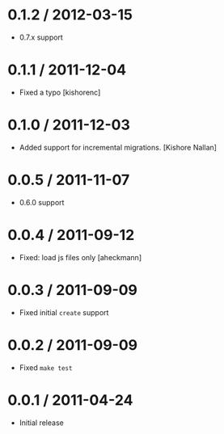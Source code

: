 
0.1.2 / 2012-03-15 
==================

  * 0.7.x support

0.1.1 / 2011-12-04 
==================

  * Fixed a typo [kishorenc]

0.1.0 / 2011-12-03 
==================

  * Added support for incremental migrations. [Kishore Nallan]

0.0.5 / 2011-11-07 
==================

  * 0.6.0 support

0.0.4 / 2011-09-12 
==================

  * Fixed: load js files only [aheckmann]

0.0.3 / 2011-09-09 
==================

  * Fixed initial `create` support

0.0.2 / 2011-09-09 
==================

  * Fixed `make test`

0.0.1 / 2011-04-24 
==================

  * Initial release
